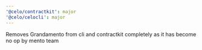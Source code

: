 ```yaml
---
'@celo/contractkit': major
'@celo/celocli': major
---
```


Removes Grandamento from cli and contractkit completely as it has become no op by mento team
